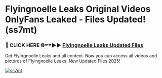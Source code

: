 # Flyingnoelle Leaks Original Videos 0nlyFans Leaked - Files Updated! (ss7mt)

<h3>🔴 CLICK HERE 🌐==►► <a href="https://tinyurl.com/ms9xzufz" rel="nofollow">Flyingnoelle Leaks Updated Files</a></h3>

Get Flyingnoelle Leaks and all content. Now you can access all videos and pictures of Flyingnoelle Leaks. New Updated Files 2025!

[![ss7mt](https://i.imgur.com/NaUBvic.gif)](https://tinyurl.com/ms9xzufz)
